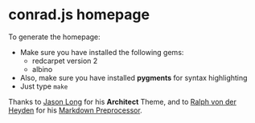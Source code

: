 conrad.js homepage
==================

To generate the homepage:

 - Make sure you have installed the following gems:
   + redcarpet version 2
   + albino
 - Also, make sure you have installed **pygments** for syntax highlighting
 - Just type `make`

Thanks to [Jason Long](https://twitter.com/jasonlong) for his **Architect** Theme, and to [Ralph von der Heyden](http://www.rvdh.de/) for his [Markdown Preprocessor](https://gist.github.com/1300939).
